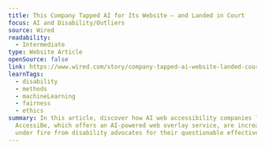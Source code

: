 ```yaml
---
title: This Company Tapped AI for Its Website — and Landed in Court
focus: AI and Disability/Outliers
source: Wired
readability:
  - Intermediate
type: Website Article
openSource: false
link: https://www.wired.com/story/company-tapped-ai-website-landed-court/
learnTags:
  - disability
  - methods
  - machineLearning
  - fairness
  - ethics
summary: In this article, discover how AI web accessibility companies like
  AccessiBe, which offers an AI-powered web overlay service, are increasingly
  under fire from disability advocates for their questionable effectiveness.
---
```

